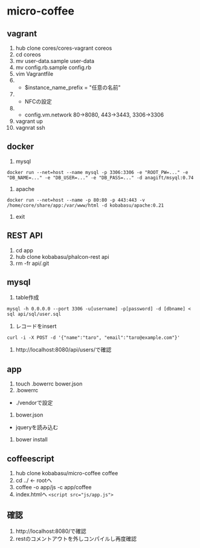 # micro-coffee

## vagrant
1. hub clone cores/cores-vagrant coreos
1. cd coreos
1. mv user-data.sample user-data
1. mv config.rb.sample config.rb
1. vim Vagrantfile
1. * $instance_name_prefix = "任意の名前"
1. * NFCの設定
1. * config.vm.network 80->8080, 443->3443, 3306->3306
1. vagrant up
1. vagnrat ssh

## docker
1. mysql
```
docker run --net=host --name mysql -p 3306:3306 -e "ROOT_PW=..." -e "DB_NAME=..." -e "DB_USER=..." -e "DB_PASS=..." -d anagift/msyql:0.74
```
1. apache
```
docker run --net=host --name -p 80:80 -p 443:443 -v /home/core/share/app:/var/www/html -d kobabasu/apache:0.21
```
1. exit

## REST API
1. cd app
1. hub clone kobabasu/phalcon-rest api
1. rm -fr api/.git

## mysql
1. table作成
```
mysql -h 0.0.0.0 --port 3306 -u[username] -p[password] -d [dbname] < sql api/sql/user.sql
```
1. レコードをinsert
```
curl -i -X POST -d '{"name":"taro", "email":"taro@example.com"}'
```
1. http://localhost:8080/api/users/で確認

## app
1. touch .bowerrc bower.json
1. .bowerrc
  * ./vendorで設定
1. bower.json
  * jqueryを読み込む
1. bower install

## coffeescript
1. hub clone kobabasu/micro-coffee coffee
1. cd ../ <- rootへ
1. coffee -o app/js -c app/coffee
1. index.htmlへ `<script src="js/app.js">`

## 確認
1. http://localhost:8080/で確認
1. restのコメントアウトを外しコンパイルし再度確認
